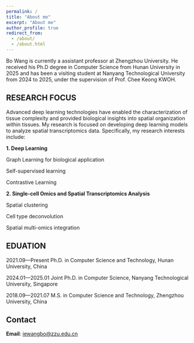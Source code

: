 ```yaml
---
permalink: /
title: "About me"
excerpt: "About me"
author_profile: true
redirect_from: 
  - /about/
  - /about.html
---
```


Bo Wang is currently a assistant professor at Zhengzhou University. He received his Ph.D degree in Computer Science from Hunan University in 2025 and has been a visiting student at Nanyang Technological University from 2024 to 2025, under the supervision of Prof. Chee Keong KWOH.

## RESEARCH FOCUS

Advanced deep learning technologies have enabled the characterization of tissue complexity and provided biological insights into spatial organization within tissues. My research is focused on developing deep learning models to analyze spatial transcriptomics data. 
Specifically, my research interests include:

**1. Deep Learning**

Graph Learning for biological application
  
Self-supervised learning
  
Contrastive Learning
  
**2. Single-cell Omics and Spatial Transcriptomics Analysis**
   
Spatial clustering
  
Cell type deconvolution
  
Spatial multi-omics integration


## EDUATION

2021.09—Present Ph.D. in Computer Science and Technology, Hunan University, China

2024.01—2025.01 Joint Ph.D. in Computer Science, Nanyang Technological University, Singapore

2018.09—2021.07 M.S. in Computer Science and Technology, Zhengzhou University, China


## Contact

**Email**: iewangbo@zzu.edu.cn
